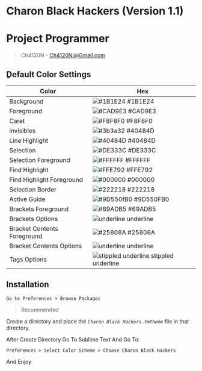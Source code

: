 # Charon Black Hackers (Version 1.1)

<!-- ![GitHub Downloads (all assets, latest release)](https://img.shields.io/github/downloads/Ch4120N/Charon-Black-Hackers/latest/total?label=downloads) -->

# Project Programmer
> Ch4120N - Ch4120Ni@Gmail.com

## ِDefault Color Settings

| Color             | Hex                                                                |
| ----------------- | ------------------------------------------------------------------ |
| Background | ![#1B1E24](https://via.placeholder.com/10/1b1e24?text=+) #1B1E24 |
| Foreground | ![#CAD9E3](https://via.placeholder.com/10/cad9e3?text=+) #CAD9E3 |
| Caret | ![#F8F8F0](https://via.placeholder.com/10/f8f8f0?text=+) #F8F8F0 |
| invisibles | ![#3b3a32](https://via.placeholder.com/10/3b3a33?text=+) #40484D |
| Line Highlight |![#40484D](https://via.placeholder.com/10/40484d?text=+) #40484D|
| Selection |![#DE333C](https://via.placeholder.com/10/de333c?text=+) #DE333C|
| Selection Foreground|![#FFFFFF](https://via.placeholder.com/10/ffffff?text=+) #FFFFFF|
| Find Highlight |![#FFE792](https://via.placeholder.com/10/ffe792?text=+) #FFE792|
| Find Highlight Foreground|![#000000](https://via.placeholder.com/10/000000?text=+) #000000|
| Selection Border |![#222218](https://via.placeholder.com/10/222218?text=+) #222218|
| Active Guide |![#9D550fB0](https://via.placeholder.com/10/9d550fb0?text=+) #9D550FB0|
| Brackets Foreground |![#69ADB5](https://via.placeholder.com/10/69ADB5?text=+) #69ADB5|
| Brackets Options|![underline](https://via.placeholder.com/10/underline?text=+) underline|
| Bracket Contents Foreground |![#25808A](https://via.placeholder.com/10/25808A?text=+) #25808A|
| Bracket Contents Options|![underline](https://via.placeholder.com/10/underline?text=+) underline|
| Tags Options|![stippled underline](https://via.placeholder.com/10/stippled_underline?text=+) stippled underline|

## Installation
```
Go to Preferences > Browse Packages
```
> Recommended

Create a directory and place the _`Charon Black Hackers.tmTheme`_ file in that directory.

After Create Directory Go To Sublime Text And Go To:
```
Preferences > Select Color Scheme > Choose Charon Black Hackers
```

And Enjoy
